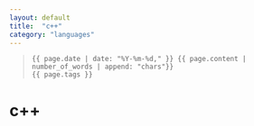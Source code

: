 ```yaml
---
layout: default
title:  "c++"
category: "languages"
---
```

>     {{ page.date | date: "%Y-%m-%d," }} {{ page.content | number_of_words | append: "chars"}}
>     {{ page.tags }}

# c++ 
